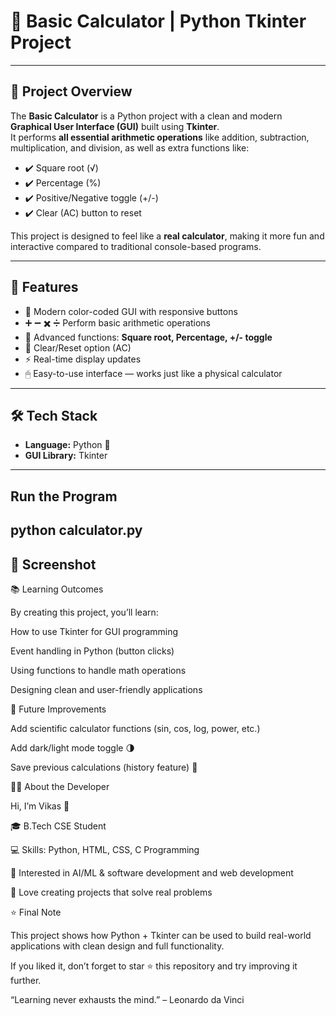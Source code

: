 # 🧮 Basic Calculator | Python Tkinter Project  
---

## 📌 Project Overview  
The **Basic Calculator** is a Python project with a clean and modern **Graphical User Interface (GUI)** built using **Tkinter**.  
It performs **all essential arithmetic operations** like addition, subtraction, multiplication, and division, as well as extra functions like:  

- ✔️ Square root (√)  
- ✔️ Percentage (%)  
- ✔️ Positive/Negative toggle (+/-)  
- ✔️ Clear (AC) button to reset  

This project is designed to feel like a **real calculator**, making it more fun and interactive compared to traditional console-based programs.  

---

## 🎯 Features  
- 🎨 Modern color-coded GUI with responsive buttons  
- ➕ ➖ ✖️ ➗ Perform basic arithmetic operations  
- 🧮 Advanced functions: **Square root, Percentage, +/- toggle**  
- 🔄 Clear/Reset option (AC)  
- ⚡ Real-time display updates  
- 🖱 Easy-to-use interface — works just like a physical calculator  

---

## 🛠 Tech Stack  
- **Language:** Python 🐍  
- **GUI Library:** Tkinter  
---
## Run the Program
python calculator.py
---
📸 Screenshot
---
📚 Learning Outcomes

By creating this project, you’ll learn:

How to use Tkinter for GUI programming

Event handling in Python (button clicks)

Using functions to handle math operations

Designing clean and user-friendly applications

🔮 Future Improvements

Add scientific calculator functions (sin, cos, log, power, etc.)

Add dark/light mode toggle 🌗

Save previous calculations (history feature) 📝

👨‍💻 About the Developer

Hi, I’m Vikas 👋

🎓 B.Tech CSE Student

💻 Skills: Python, HTML, CSS, C Programming

🤖 Interested in AI/ML & software development and web development

🚀 Love creating projects that solve real problems

⭐ Final Note

This project shows how Python + Tkinter can be used to build real-world applications with clean design and full functionality.

If you liked it, don’t forget to star ⭐ this repository and try improving it further.

“Learning never exhausts the mind.” – Leonardo da Vinci

